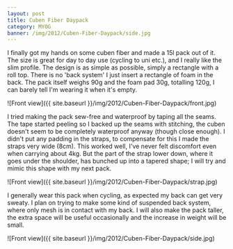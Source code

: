 ```yaml
---
layout: post
title: Cuben Fiber Daypack
category: MYOG
banner: /img/2012/Cuben-Fiber-Daypack/side.jpg
---
```


I finally got my hands on some cuben fiber and made a 15l pack out of it. The size is great for day to day use (cycling to uni etc.), and I really like the slim profile. The design is as simple as possible, simply a rectangle with a roll top. There is no 'back system' I just insert a rectangle of foam in the back. The pack itself weighs 90g and the foam pad 30g, totalling 120g, I can barely tell I'm wearing it when it's empty.

![Front view]({{ site.baseurl }}/img/2012/Cuben-Fiber-Daypack/front.jpg)

I tried making the pack sew-free and waterproof by taping all the seams. The tape started peeling so I backed up the seams with stitching, the cuben doesn't seem to be completely waterproof anyway (though close enough). I didn't put any padding in the straps, to compensate for this I made the straps very wide (8cm). This worked well, I've never felt discomfort even when carrying about 4kg. But the part of the strap lower down, where it goes under the shoulder, has bunched up into a tapered shape; I will try and mimic this shape with my next pack.

![Front view]({{ site.baseurl }}/img/2012/Cuben-Fiber-Daypack/strap.jpg)

I generally wear this pack when cycling, as expected my back can get very sweaty. I plan on trying to make some kind of suspended back system, where only mesh is in contact with my back. I will also make the pack taller, the extra space will be useful occasionally and the increase in weight will be small.

![Front view]({{ site.baseurl }}/img/2012/Cuben-Fiber-Daypack/side.jpg)
